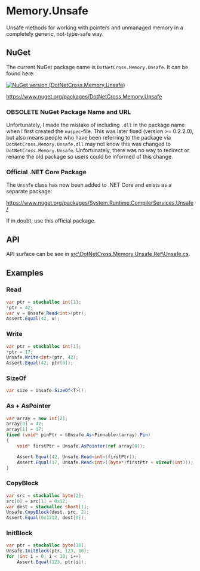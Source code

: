 # Memory.Unsafe
Unsafe methods for working with pointers and unmanaged memory in a completely generic, not-type-safe way.

## NuGet
The current NuGet package name is `DotNetCross.Memory.Unsafe`. It can be found here:

[![NuGet version (DotNetCross.Memory.Unsafe)](https://img.shields.io/nuget/v/DotNetCross.Memory.Unsafe.svg?style=flat-square)](https://www.nuget.org/packages/DotNetCross.Memory.Unsafe/)

https://www.nuget.org/packages/DotNetCross.Memory.Unsafe

### OBSOLETE NuGet Package Name and URL
Unfortunately, I made the mistake of including `.dll` in the package name when I first created the `nuspec`-file. This was later fixed (version >= 0.2.2.0), but also means people who have been referring to the package via `DotNetCross.Memory.Unsafe.dll` may not know this was changed to `DotNetCross.Memory.Unsafe`. Unfortunately, there was no way to redirect or rename the old package so users could be informed of this change.

### Official .NET Core Package
The `Unsafe` class has now been added to .NET Core and exists as a separate package:

https://www.nuget.org/packages/System.Runtime.CompilerServices.Unsafe/

If in doubt, use this official package.

## API
API surface can be see in [src\DotNetCross.Memory.Unsafe.Ref\Unsafe.cs](src\DotNetCross.Memory.Unsafe.Ref\Unsafe.cs).

## Examples
### Read
```csharp
var ptr = stackalloc int[1];
*ptr = 42;
var v = Unsafe.Read<int>(ptr);
Assert.Equal(42, v);
```

### Write
```csharp
var ptr = stackalloc int[1];
*ptr = 17;
Unsafe.Write<int>(ptr, 42);
Assert.Equal(42, ptr[0]);
```

### SizeOf
```csharp
var size = Unsafe.SizeOf<T>();
```

### As + AsPointer
```csharp
var array = new int[2];
array[0] = 42;
array[1] = 17;
fixed (void* pinPtr = &Unsafe.As<Pinnable>(array).Pin)
{
    void* firstPtr = Unsafe.AsPointer(ref array[0]);

    Assert.Equal(42, Unsafe.Read<int>(firstPtr));
    Assert.Equal(17, Unsafe.Read<int>((byte*)firstPtr + sizeof(int)));
}
```

### CopyBlock
```csharp
var src = stackalloc byte[2];
src[0] = src[1] = 0x12;
var dest = stackalloc short[1];
Unsafe.CopyBlock(dest, src, 2);
Assert.Equal(0x1212, dest[0]);
```

### InitBlock
```csharp
var ptr = stackalloc byte[10];
Unsafe.InitBlock(ptr, 123, 10);
for (int i = 0; i < 10; i++)
    Assert.Equal(123, ptr[i]);
```